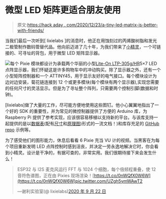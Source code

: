 # 微型 LED 矩阵更适合朋友使用

> 原文:[https://hack aday . com/2020/12/23/a-tiny-led-matrix-is-better-with-friends/](https://hackaday.com/2020/12/23/a-tiny-led-matrix-is-better-with-friends/)

当我们最后一次听到[ lixielabs ]的消息时，他正在用蚀刻过的丙烯酸树脂和发光二极管制作数码管替代品。他向前迈进了几十年，为我们带来了[小精灵](https://hackaday.io/project/174137-pixie-chainable-dual-57-micro-led-displays)，一个可链接的、可寻址的背包，用于微型 LED 矩阵显示器。

![](../Images/6a2b4e5d29e8980e7f8889d428c92771.png)每个 Pixie 模块都设计为承载两个华丽的小型[Lite-On LTP-305g/HR](https://octopart.com/ltp-305g-lite-on-549160?r=sp)5×7 LED 点阵显示器，我们怀疑这是许多购物车中的冲动购买。除了显示器之外，还有一个小型矩阵控制器和一个 ATTINY45，用于显示友好的电气接口。每个模块设计为边对边安装，菊花链连接到 12 个或更多模块(每个模块有两个显示器),实现您需要的任何尺寸的灵活显示。但是为了寻址整个阵列，只需要两个控制引脚(数据和时钟)。

[lixielabs]做了大量的工作，尽可能方便地使用这些图钉。他小心翼翼地指出了一个好的 SDK 的重要性，并为常见的微控制器提供了方便的 Arduino 库，为 Raspberry Pi 提供了参考实现，应该很容易移植以支持新的平台。与该库支持一起提供的是以[数据表](https://connornishijima.github.io/Pixie/extras/datasheet.html)(配有[尺寸](https://connornishijima.github.io/Pixie/extras/datasheet.html?page=8)和[原理图](https://connornishijima.github.io/Pixie/extras/datasheet.html?page=7))形式的一流文档！)和库存充足的 [GitHub repo](https://github.com/connornishijima/Pixie) 示例等。

为了感受他们的图形能力，休息后看看 6 Pixie 充当 VU 计的视频。当黑客在为每个项目重新发明 LED 点阵控制时感到沮丧，并决定一劳永逸地解决它时，你会看到小精灵。设计是干净的，有据可查的，非常实用。我们很期待接下来会发生什么！

> ESP32 与 I2S 麦克风运行 FFT 与 1024 个细胞，每个倍频程重叠，使 12 音符色谱图，正在由 Pixies 现场渲染！[https://t.co/0nWQfX0W6W](https://t.co/0nWQfX0W6W)pic.twitter.com/UZgh5ymWAwT2
> 
> —谢利实验室(@ lixielabs)[2020 年 9 月 22 日](https://twitter.com/lixielabs/status/1308543494970015744?ref_src=twsrc%5Etfw)